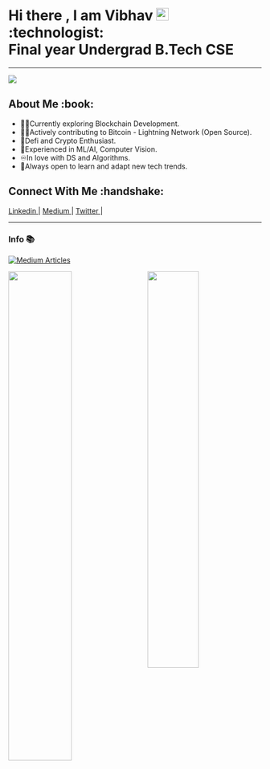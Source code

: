 

<h1>Hi there , I am Vibhav <img src="https://media.giphy.com/media/hvRJCLFzcasrR4ia7z/giphy.gif" width="25px"> <br>
:technologist: <br>
Final year Undergrad B.Tech CSE
</h1>
<hr>

<p align="left"> <img src="https://komarev.com/ghpvc/?username=Vib-UX"> </p>

<h2>About Me :book: </h2>

- :man_technologist:Currently exploring Blockchain Development. <br>
- :man_student:Actively contributing to Bitcoin - Lightning Network (Open Source). <br>
- :scroll:Defi and Crypto Enthusiast. <br>
- :monocle_face:Experienced in ML/AI, Computer Vision.
- :infinity:In love with DS and Algorithms. <br>
- :100:Always open to learn and adapt new tech trends. 


<h2>Connect With Me :handshake: </h2>
<p>
  <a href = "https://www.linkedin.com/in/vibhav-sharma-68bb076b/"> Linkedin </a> <span> | </span>
  <a href = "https://vibchess123.medium.com/"> Medium </a> <span> | </span>
  <a href = "https://twitter.com/crypto_vib/"> Twitter </a> <span> | </span>
  
</p>

  
---
### Info :books: 

[![Medium Articles](https://github-cards-external-blogs.souravdey777.vercel.app/getMediumBlogs?username=@vibchess123&type=horizontal)](https://medium.com/@vibchess123)


<div>
<img src="https://github-readme-stats.vercel.app/api?username=Vib-UX&count_private=true&show_icons=true&theme=radical&include_all_commits=true" align = "left" width = "50%">
<img src="https://github-readme-streak-stats.herokuapp.com/?user=Vib-UX&theme=radical" align="right" width = "45%">

</div>

